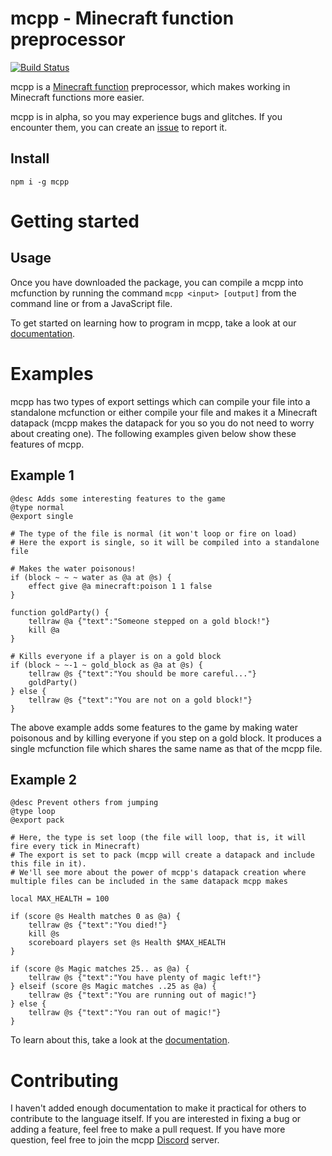 # mcpp - Minecraft function preprocessor
[![Build Status](https://travis-ci.com/thelennylord/mcpp.svg?branch=master)](https://travis-ci.com/thelennylord/mcpp)

mcpp is a [Minecraft function](https://minecraft.gamepedia.com/Function) preprocessor, which makes working in Minecraft functions more easier.

mcpp is in alpha, so you may experience bugs and glitches. If you encounter them, you can create an [issue](https://github.com/thelennylord/mcpp/issues) to report it.

## Install
```
npm i -g mcpp
```

# Getting started
## Usage
Once you have downloaded the package, you can compile a mcpp into mcfunction by running the command `mcpp <input> [output]` from the command line or from a JavaScript file.

To get started on learning how to program in mcpp, take a look at our [documentation](https://github.com/thelennylord/mcpp/wiki).

# Examples
mcpp has two types of export settings which can compile your file into a standalone mcfunction or either compile your file and makes it a Minecraft datapack (mcpp makes the datapack for you so you do not need to worry about creating one). The following examples given below show these features of mcpp.

## Example 1
```
@desc Adds some interesting features to the game
@type normal
@export single

# The type of the file is normal (it won't loop or fire on load)
# Here the export is single, so it will be compiled into a standalone file

# Makes the water poisonous!
if (block ~ ~ ~ water as @a at @s) {
    effect give @a minecraft:poison 1 1 false
}

function goldParty() {
    tellraw @a {"text":"Someone stepped on a gold block!"}
    kill @a
}

# Kills everyone if a player is on a gold block
if (block ~ ~-1 ~ gold_block as @a at @s) {
    tellraw @s {"text":"You should be more careful..."}
    goldParty()
} else {
    tellraw @s {"text":"You are not on a gold block!"}
}
```
The above example adds some features to the game by making water poisonous and by killing everyone if you step on a gold block. It produces a single mcfunction file which shares the same name as that of the mcpp file.

## Example 2
```
@desc Prevent others from jumping
@type loop
@export pack

# Here, the type is set loop (the file will loop, that is, it will fire every tick in Minecraft)
# The export is set to pack (mcpp will create a datapack and include this file in it). 
# We'll see more about the power of mcpp's datapack creation where multiple files can be included in the same datapack mcpp makes

local MAX_HEALTH = 100

if (score @s Health matches 0 as @a) {
    tellraw @s {"text":"You died!"}
    kill @s
    scoreboard players set @s Health $MAX_HEALTH
}

if (score @s Magic matches 25.. as @a) {
    tellraw @s {"text":"You have plenty of magic left!"}
} elseif (score @s Magic matches ..25 as @a) {
    tellraw @s {"text":"You are running out of magic!"}
} else {
    tellraw @s {"text":"You ran out of magic!"}
}
```
To learn about this, take a look at the [documentation](https://github.com/thelennylord/mcpp/wiki).

# Contributing
I haven't added enough documentation to make it practical for others to contribute to the language itself. If you are interested in fixing a bug or adding a feature, feel free to make a pull request. If you have more question, feel free to join the mcpp [Discord](https://discord.gg/zpAcaNe) server.
